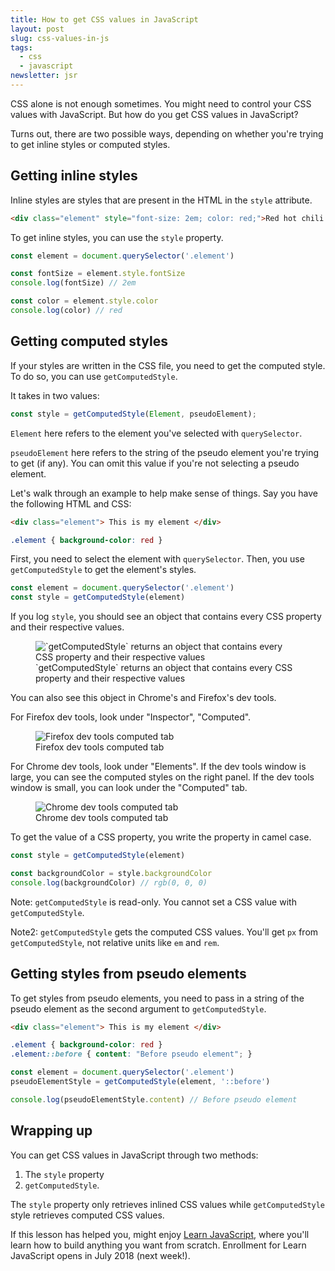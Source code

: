 ```yaml
---
title: How to get CSS values in JavaScript
layout: post
slug: css-values-in-js
tags:
  - css
  - javascript
newsletter: jsr
---
```


CSS alone is not enough sometimes. You might need to control your CSS values with JavaScript. But how do you get CSS values in JavaScript?

Turns out, there are two possible ways, depending on whether you're trying to get inline styles or computed styles.

<!--more-->

## Getting inline styles

Inline styles are styles that are present in the HTML in the `style` attribute.

```html
<div class="element" style="font-size: 2em; color: red;">Red hot chili pepper!</div>
```

To get inline styles, you can use the `style` property.

```js
const element = document.querySelector('.element')

const fontSize = element.style.fontSize
console.log(fontSize) // 2em

const color = element.style.color
console.log(color) // red
```

## Getting computed styles

If your styles are written in the CSS file, you need to get the computed style. To do so, you can use `getComputedStyle`.

It takes in two values:

```js
const style = getComputedStyle(Element, pseudoElement);
```

`Element` here refers to the element you've selected with `querySelector`.

`pseudoElement` here refers to the string of the pseudo element you're trying to get (if any). You can omit this value if you're not selecting a pseudo element.

Let's walk through an example to help make sense of things. Say you have the following HTML and CSS:

```html
<div class="element"> This is my element </div>
```

```css
.element { background-color: red }
```

First, you need to select the element with `querySelector`. Then, you use `getComputedStyle` to get the element's styles.

```js
const element = document.querySelector('.element')
const style = getComputedStyle(element)
```

If you log `style`, you should see an object that contains every CSS property and their respective values.

<figure><img src="/images/2018/get-css/all-properties.png" alt="`getComputedStyle` returns an object that contains every CSS property and their respective values">
  <figcaption>`getComputedStyle` returns an object that contains every CSS property and their respective values</figcaption>
</figure>

You can also see this object in Chrome's and Firefox's dev tools.

For Firefox dev tools, look under "Inspector", "Computed".

<figure><img src="/images/2018/get-css/firefox.png" alt="Firefox dev tools computed tab">
  <figcaption aria-hidden>Firefox dev tools computed tab</figcaption>
</figure>

For Chrome dev tools, look under "Elements". If the dev tools window is large, you can see the computed styles on the right panel. If the dev tools window is small, you can look under the "Computed" tab.

<figure><img src="/images/2018/get-css/chrome.png" alt="Chrome dev tools computed tab">
  <figcaption aria-hidden>Chrome dev tools computed tab</figcaption>
</figure>

To get the value of a CSS property, you write the property in camel case.

```js
const style = getComputedStyle(element)

const backgroundColor = style.backgroundColor
console.log(backgroundColor) // rgb(0, 0, 0)
```

Note: `getComputedStyle` is read-only. You cannot set a CSS value with `getComputedStyle`.

Note2: `getComputedStyle` gets the computed CSS values. You'll get `px` from `getComputedStyle`, not relative units like `em` and `rem`.

## Getting styles from pseudo elements

To get styles from pseudo elements, you need to pass in a string of the pseudo element as the second argument to `getComputedStyle`.

```html
<div class="element"> This is my element </div>
```

```css
.element { background-color: red }
.element::before { content: "Before pseudo element"; }
```

```js
const element = document.querySelector('.element')
pseudoElementStyle = getComputedStyle(element, '::before')

console.log(pseudoElementStyle.content) // Before pseudo element
```

## Wrapping up

You can get CSS values in JavaScript through two methods:

1. The `style` property
2. `getComputedStyle`.

The `style` property only retrieves inlined CSS values while `getComputedStyle` style retrieves computed CSS values.

If this lesson has helped you, might enjoy [Learn JavaScript](https://learnjavascript.today), where you'll learn how to build anything you want from scratch. Enrollment for Learn JavaScript opens in July 2018 (next week!).
